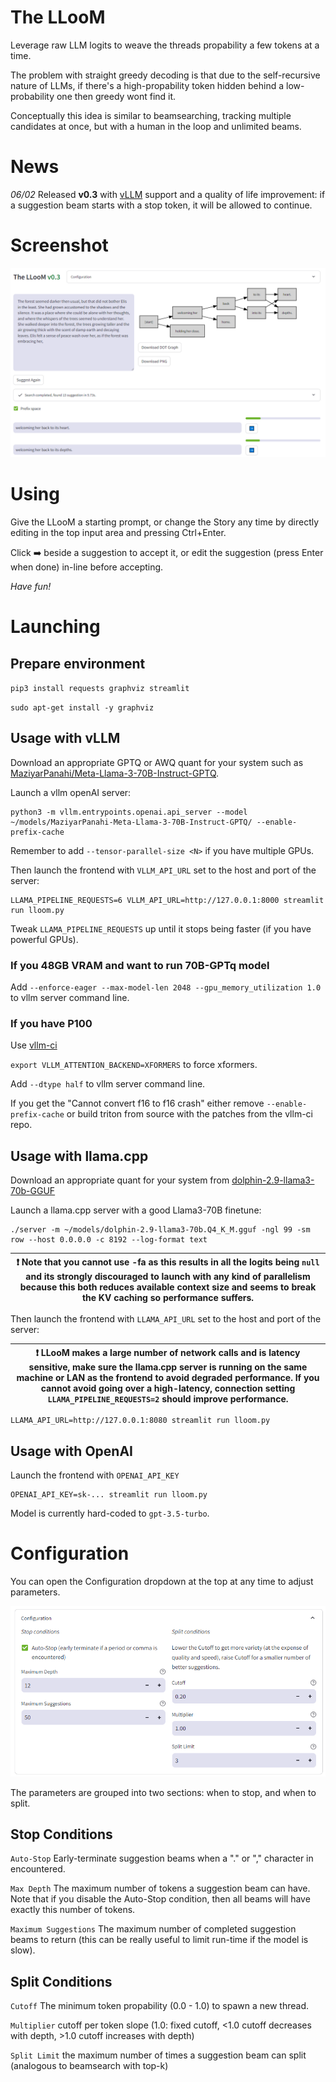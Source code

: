 # The LLooM

Leverage raw LLM logits to weave the threads propability a few tokens at a time.

The problem with straight greedy decoding is that due to the self-recursive nature of LLMs, if there's a high-propability token hidden behind a low-probability one then greedy wont find it.

Conceptually this idea is similar to beamsearching, tracking multiple candidates at once, but with a human in the loop and unlimited beams.

# News

*06/02* Released **v0.3** with [vLLM](https://github.com/vllm-project/vllm) support and a quality of life improvement: if a suggestion beam starts with a stop token, it will be allowed to continue.

# Screenshot

![LLooM Screenshot](screenshot.png "LLooM Screenshot")

# Using

Give the LLooM a starting prompt, or change the Story any time by directly editing in the top input area and pressing Ctrl+Enter.

Click ➡️ beside a suggestion to accept it, or edit the suggestion (press Enter when done) in-line before accepting.

*Have fun!*

# Launching

## Prepare environment

`pip3 install requests graphviz streamlit`

`sudo apt-get install -y graphviz`

## Usage with vLLM

Download an appropriate GPTQ or AWQ quant for your system such as [MaziyarPanahi/Meta-Llama-3-70B-Instruct-GPTQ](https://huggingface.co/MaziyarPanahi/Meta-Llama-3-70B-Instruct-GPTQ).

Launch a vllm openAI server:

```
python3 -m vllm.entrypoints.openai.api_server --model ~/models/MaziyarPanahi-Meta-Llama-3-70B-Instruct-GPTQ/ --enable-prefix-cache
```

Remember to add `--tensor-parallel-size <N>` if you have multiple GPUs.

Then launch the frontend with `VLLM_API_URL` set to the host and port of the server:

```
LLAMA_PIPELINE_REQUESTS=6 VLLM_API_URL=http://127.0.0.1:8000 streamlit run lloom.py
```

Tweak `LLAMA_PIPELINE_REQUESTS` up until it stops being faster (if you have powerful GPUs).

### If you 48GB VRAM and want to run 70B-GPTq model

Add `--enforce-eager --max-model-len 2048 --gpu_memory_utilization 1.0` to vllm server command line.

### If you have P100

Use [vllm-ci](https://github.com/sasha0552/vllm-ci)

`export VLLM_ATTENTION_BACKEND=XFORMERS` to force xformers.

Add `--dtype half` to vllm server command line.

If you get the "Cannot convert f16 to f16 crash" either remove `--enable-prefix-cache` or build triton from source with the patches from the vllm-ci repo.

## Usage with llama.cpp

Download an appropriate quant for your system from [dolphin-2.9-llama3-70b-GGUF](https://huggingface.co/crusoeai/dolphin-2.9-llama3-70b-GGUF)

Launch a llama.cpp server with a good Llama3-70B finetune:

```
./server -m ~/models/dolphin-2.9-llama3-70b.Q4_K_M.gguf -ngl 99 -sm row --host 0.0.0.0 -c 8192 --log-format text
```

| :exclamation: Note that you cannot use -fa as this results in all the logits being `null` and its strongly discouraged to launch with any kind of parallelism because this both reduces available context size and seems to break the KV caching so performance suffers.  |
|-----------------------------------------|


Then launch the frontend with `LLAMA_API_URL` set to the host and port of the server:

| :exclamation:  LLooM makes a large number of network calls and is latency sensitive, make sure the llama.cpp server is running on the same machine or LAN as the frontend to avoid degraded performance.  If you cannot avoid going over a high-latency, connection setting `LLAMA_PIPELINE_REQUESTS=2` should improve performance. |
|-----------------------------------------|

```
LLAMA_API_URL=http://127.0.0.1:8080 streamlit run lloom.py
```

## Usage with OpenAI

Launch the frontend with `OPENAI_API_KEY`

```
OPENAI_API_KEY=sk-... streamlit run lloom.py
```

Model is currently hard-coded to `gpt-3.5-turbo`.

# Configuration

You can open the Configuration dropdown at the top at any time to adjust parameters.

![LLooM Screenshot](config.png "LLooM Screenshot")

The parameters are grouped into two sections: when to stop, and when to split.

## Stop Conditions

`Auto-Stop` Early-terminate suggestion beams when a "." or "," character in encountered.

`Max Depth` The maximum number of tokens a suggestion beam can have. Note that if you disable the Auto-Stop condition, then all beams will have exactly this number of tokens.

`Maximum Suggestions` The maximum number of completed suggestion beams to return (this can be really useful to limit run-time if the model is slow).

## Split Conditions

`Cutoff` The minimum token propability (0.0 - 1.0) to spawn a new thread.

`Multiplier` cutoff per token slope (1.0: fixed cutoff, <1.0 cutoff decreases with depth, >1.0 cutoff increases with depth)

`Split Limit` the maximum number of times a suggestion beam can split (analogous to beamsearch with top-k)